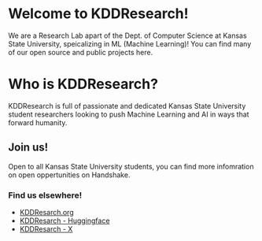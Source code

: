 # Welcome to KDDResearch!

We are a Research Lab apart of the Dept. of Computer Science at Kansas State University, speicalizing
in ML (Machine Learning)! You can find many of our open source and public projects here.

# Who is KDDResearch?

KDDResearch is full of passionate and dedicated Kansas State University student researchers looking to
push Machine Learning and AI in ways that forward humanity.

## Join us!

Open to all Kansas State University students, you can find more infomration on open oppertunities on
Handshake.

### Find us elsewhere!

- [KDDResarch.org](https://www.kddresearch.org)
- [KDDResarch - Huggingface](https://huggingface.co/KDDResearch)
- [KDDResarch - X](https://x.com/KDDResearch)
